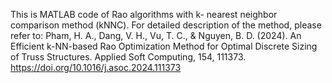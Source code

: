 This is MATLAB code of Rao algorithms with k- nearest neighbor comparison method (kNNC). 
For detailed description of the method, please refer to: Pham, H. A., Dang, V. H., Vu, T. C., & Nguyen, B. D. (2024). 
An Efficient k-NN-based Rao Optimization Method for Optimal Discrete Sizing of Truss Structures. Applied Soft Computing, 154, 111373. 
https://doi.org/10.1016/j.asoc.2024.111373
